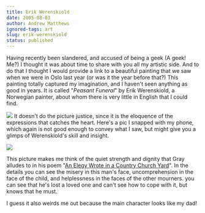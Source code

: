 ```yaml
---
title: Erik Werenskiold
date: 2005-08-03
author: Andrew Matthews
ignored-tags: art
slug: erik-werenskiold
status: published
---
```


Having recently been slandered, and accused of being a geek (A geek! Me?) I thought it was about time to share with you all my artistic side. And to do that I thought I would provide a link to a beautiful painting that we saw when we were in Oslo last year (or was it the year before that?) This painting totally captured my imagination, and I haven't seen anything as good in years. It is called "*Peasant Funeral*" by Erik Werenskiold, a Norwegian painter, about whom there is very little in English that I could find.

[![](http://stud.hsh.no/lu/norsk/vidsteen/landskap/landskap_folder/bilete/bondebegravelse1.jpg)](http://stud.hsh.no/lu/norsk/vidsteen/landskap/landskap_folder/bilete/bondebegravelse1.jpg)
It doesn't do the picture justice, since it is the eloquence of the expressions that catches the heart. Here's a pic I snapped with my phone, which again is not good enough to convey what I saw, but might give you a glimps of Werenskiold's skill and insight.

[![](http://photos1.blogger.com/blogger/6860/929/320/peasant%20funeral%20detail.jpg)](http://photos1.blogger.com/blogger/6860/929/1600/peasant%20funeral%20detail.jpg)

This picture makes me think of the quiet strength and dignity that Gray alludes to in his poem "[An Elegy Wrote in a Country Church Yard](http://www.gutenberg.org/etext/15409)". In the details you can see the misery in this man's face, uncomprehension in the face of the child, and helplessness in the faces of the other mourners. you can see that he's lost a loved one and can't see how to cope with it, but knows that he must.

I guess it also weirds me out because the main character looks like my dad!
